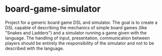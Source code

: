 # board-game-simulator
Project for a generic board game DSL and simulator.
The goal is to create a DSL capable of describing the mechanics of simple board games (like "Snakes and Ladders") and a simulator running a game given with the language. The handling of input, presentation, communication between players should be entirely the responsibility of the simulator and not to be described with the language.

